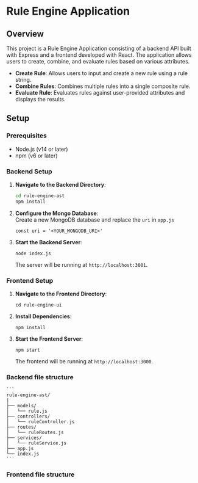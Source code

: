 # Rule Engine Application

## Overview

This project is a Rule Engine Application consisting of a backend API built with Express and a frontend developed with React. The application allows users to create, combine, and evaluate rules based on various attributes.

- **Create Rule**: Allows users to input and create a new rule using a rule string.
- **Combine Rules**: Combines multiple rules into a single composite rule.
- **Evaluate Rule**: Evaluates rules against user-provided attributes and displays the results.

## Setup

### Prerequisites

- Node.js (v14 or later)
- npm (v6 or later)

### Backend Setup

1. **Navigate to the Backend Directory**:

   ```bash
   cd rule-engine-ast
   npm install
   ```

2. **Configure the Mongo Database**:\
  Create a new MongoDB database and replace the `uri` in `app.js`

    ```
    const uri = '<YOUR_MONGODB_URI>'
    ```

3. **Start the Backend Server**:

   ```
   node index.js
   ```

   The server will be running at `http://localhost:3001`.

### Frontend Setup

1. **Navigate to the Frontend Directory**:

    ```
    cd rule-engine-ui
    ```

2. **Install Dependencies**:

    ```
    npm install
    ```

3. **Start the Frontend Server**:

    ```
    npm start
    ```

    The frontend will be running at `http://localhost:3000`.

### Backend file structure

    ```
    rule-engine-ast/
    |
    ├── models/
    │   └── rule.js
    ├── controllers/
    │   └── ruleController.js
    ├── routes/
    │   └── ruleRoutes.js
    ├── services/
    │   └── ruleService.js
    ├── app.js
    └── index.js
    ```
   
### Frontend file structure


